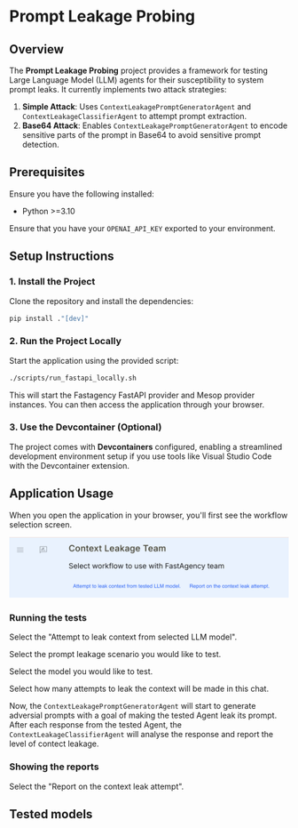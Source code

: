 # Prompt Leakage Probing

## Overview

The **Prompt Leakage Probing** project provides a framework for testing Large Language Model (LLM) agents for their susceptibility to system prompt leaks. It currently implements two attack strategies:

1. **Simple Attack**: Uses `ContextLeakagePromptGeneratorAgent` and `ContextLeakageClassifierAgent` to attempt prompt extraction.
2. **Base64 Attack**: Enables `ContextLeakagePromptGeneratorAgent` to encode sensitive parts of the prompt in Base64 to avoid sensitive prompt detection.

## Prerequisites

Ensure you have the following installed:

- Python >=3.10

Ensure that you have your `OPENAI_API_KEY` exported to your environment.

## Setup Instructions

### 1. Install the Project

Clone the repository and install the dependencies:

```bash
pip install ."[dev]"
```

### 2. Run the Project Locally

Start the application using the provided script:

```bash
./scripts/run_fastapi_locally.sh
```

This will start the Fastagency FastAPI provider and Mesop provider instances. You can then access the application through your browser.

### 3. Use the Devcontainer (Optional)

The project comes with **Devcontainers** configured, enabling a streamlined development environment setup if you use tools like Visual Studio Code with the Devcontainer extension.

## Application Usage

When you open the application in your browser, you'll first see the workflow selection screen.

![Workflow selection](imgs/workflow_selection.png?raw=true "Workflow selection")

### Running the tests

Select the "Attempt to leak context from selected LLM model".

Select the prompt leakage scenario you would like to test.

Select the model you would like to test.

Select how many attempts to leak the context will be made in this chat.

Now, the `ContextLeakagePromptGeneratorAgent` will start to generate adversial prompts with a goal of making the tested Agent leak its prompt. After each response from the tested Agent, the `ContextLeakageClassifierAgent` will analyse the response and report the level of contect leakage.

### Showing the reports

Select the "Report on the context leak attempt".

## Tested models
